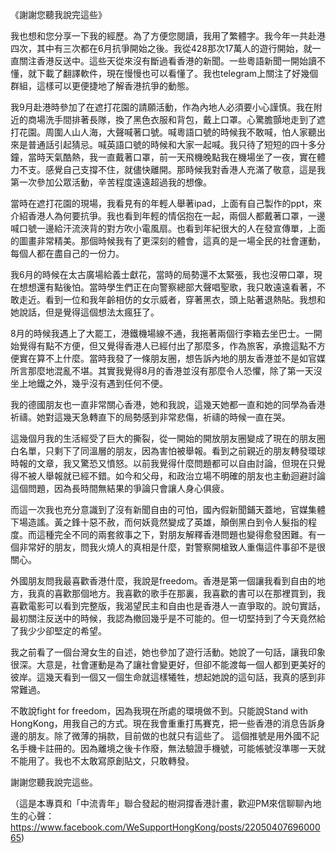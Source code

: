 《謝謝您聽我說完這些》

我也想和您分享一下我的經歷。為了方便您閱讀，我用了繁體字。我今年一共赴港四次，其中有三次都在6月抗爭開始之後。我從428那次17萬人的遊行開始，就一直關注香港反送中。這些天從來沒有斷過看香港的新聞。一些粵語新聞一開始讀不懂，就下載了翻譯軟件，現在慢慢也可以看懂了。我也telegram上關注了好幾個群組，這樣可以更便捷地了解香港抗爭的動態。

我9月赴港時參加了在遮打花園的請願活動，作為內地人必須要小心謹慎。我在附近的商場洗手間排著長隊，換了黑色衣服和背包，戴上口罩。心驚膽顫地走到了遮打花園。周圍人山人海，大聲喊著口號。喊粵語口號的時候我不敢喊，怕人家聽出來是普通話引起猜忌。喊英語口號的時候和大家一起喊。我只待了短短的四十多分鐘，當時天氣酷熱，我一直戴著口罩，前一天飛機晚點我在機場坐了一夜，實在體力不支。感覺自己支撐不住，就儘快離開。那時候我對香港人充滿了敬意，這是我第一次參加公眾活動，辛苦程度遠遠超過我的想像。

當時在遮打花園的現場，我看見有的年輕人舉著ipad，上面有自己製作的ppt，來介紹香港人為何要抗爭。我也看到年輕的情侶抱在一起，兩個人都戴著口罩，一邊喊口號一邊給汗流浹背的對方吹小電風扇。也看到年紀很大的人在發宣傳單，上面的圖畫非常精美。那個時候我有了更深刻的體會，這真的是一場全民的社會運動，每個人都在盡自己的一份力。

我6月的時候在太古廣場給義士獻花，當時的局勢還不太緊張，我也沒帶口罩，現在想想還有點後怕。當時學生們正在向警察總部大聲唱聖歌，我只敢遠遠看著，不敢走近。看到一位和我年齡相仿的女示威者，穿著黑衣，頭上貼著退熱貼。我想和她說話，但是覺得這個想法太瘋狂了。

8月的時候我遇上了大罷工，港鐵機場線不通，我拖著兩個行李箱去坐巴士。一開始覺得有點不方便，但又覺得香港人已經付出了那麼多，作為旅客，承擔這點不方便實在算不上什麼。當時我發了一條朋友圈，想告訴內地的朋友香港並不是如官媒所言那麼地混亂不堪。其實我覺得8月的香港並沒有那麼令人恐懼，除了第一天沒坐上地鐵之外，幾乎沒有遇到任何不便。

我的德國朋友也一直非常關心香港，她和我說，這幾天她都一直和她的同學為香港祈禱。她對這幾天急轉直下的局勢感到非常悲傷，祈禱的時候一直在哭。

這幾個月我的生活經受了巨大的撕裂，從一開始的開放朋友圈變成了現在的朋友圈白名單，只剩下了同溫層的朋友，因為害怕被舉報。看到之前親近的朋友轉發環球時報的文章，我又驚恐又憤怒。以前我覺得什麼問題都可以自由討論，但現在只覺得不被人舉報就已經不錯。如今和父母，和政治立場不明確的朋友也主動迴避討論這個問題，因為長時間無結果的爭論只會讓人身心俱疲。

而這一次我也充分意識到了沒有新聞自由的可怕，國內假新聞鋪天蓋地，官媒集體下場造謠。黃之鋒十惡不赦，而何妖竟然變成了英雄，顛倒黑白到令人髮指的程度。而這種完全不同的兩套敘事之下，對朋友解釋香港問題也變得愈發困難。有一個非常好的朋友，問我火燒人的真相是什麼，對警察開槍致人重傷這件事卻不是很關心。

外國朋友問我最喜歡香港什麼，我說是freedom。香港是第一個讓我看到自由的地方，我真的喜歡那個地方。我喜歡的歌手在那裏，我喜歡的書可以在那裡買到，我喜歡電影可以看到完整版，我渴望民主和自由也是香港人一直爭取的。說句實話，最初關注反送中的時候，我認為撤回幾乎是不可能的。但一切堅持到了今天竟然給了我少少卻堅定的希望。

我之前看了一個台灣女生的自述，她也參加了遊行活動。她說了一句話，讓我印象很深。大意是，社會運動是為了讓社會變更好，但卻不能渡每一個人都到更美好的彼岸。這幾天看到一個又一個生命就這樣犧牲，想起她說的這句話，我真的感到非常難過。

不敢說fight for freedom，因為我現在所處的環境做不到。只能說Stand with HongKong，用我自己的方式。現在我會重重打馬賽克，把一些香港的消息告訴身邊的朋友。除了微薄的捐款，目前做的也就只有這些了。 這個推號是用外國不記名手機卡註冊的。因為離境之後卡作廢，無法驗證手機號，可能帳號沒準哪一天就不能用了。我也不太敢寫原創貼文，只敢轉發。

謝謝您聽我說完這些。

（這是本專頁和「中流青年」聯合發起的樹洞撐香港計畫，歡迎PM來信聊聊內地生的心聲：https://www.facebook.com/WeSupportHongKong/posts/2205040769600065)